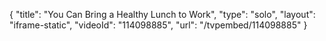 {
    "title": "You Can Bring a Healthy Lunch to Work",
    "type": "solo",
    "layout": "iframe-static",
    "videoId": "114098885",
    "url": "\/tvpembed\/114098885"
}